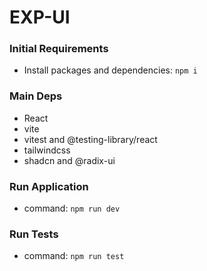 # EXP-UI

### Initial Requirements
- Install packages and dependencies: `npm i`

### Main Deps
- React
- vite
- vitest and @testing-library/react
- tailwindcss
- shadcn and @radix-ui

### Run Application
- command: `npm run dev`

### Run Tests
- command: `npm run test`